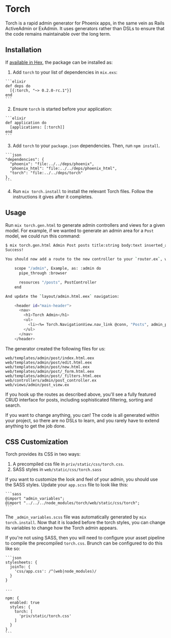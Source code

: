 # Torch

Torch is a rapid admin generator for Phoenix apps, in the same vein as Rails ActiveAdmin or ExAdmin.
It uses generators rather than DSLs to ensure that the code remains maintainable over the long term.

## Installation

If [available in Hex](https://hex.pm/docs/publish), the package can be installed as:

  1. Add `torch` to your list of dependencies in `mix.exs`:

    ```elixir
    def deps do
      [{:torch, "~> 0.2.0-rc.1"}]
    end
    ```

  2. Ensure `torch` is started before your application:

    ```elixir
    def application do
      [applications: [:torch]]
    end
    ```
    
  3. Add `torch` to your `package.json` dependencies. Then, run `npm install`.
  
    ```json
    "dependencies": {
      "phoenix": "file:../../deps/phoenix",
      "phoenix_html": "file:../../deps/phoenix_html",
      "torch": "file:../../deps/torch"
    },
    ```
  
  4. Run `mix torch.install` to install the relevant Torch files. Follow the instructions it gives after it completes.
  
## Usage
  
Run `mix torch.gen.html` to generate admin controllers and views for a given model. For example, if we wanted to generate an admin area for a `Post` model, we could run this command:

```bash
$ mix torch.gen.html Admin Post posts title:string body:text inserted_at:date
Success!

You should now add a route to the new controller to your `router.ex`, within the `:admin` scope:

    scope "/admin", Example, as: :admin do
      pipe_through :browser

      resources "/posts", PostController
    end

And update the `layout/admin.html.eex` navigation:

    <header id="main-header">
      <nav>
        <h1>Torch Admin</h1>
        <ul>
          <li><%= Torch.NavigationView.nav_link @conn, "Posts", admin_post_path(@conn, :index) %></a>
        </ul>
      </nav>
    </header>
```

The generator created the following files for us:

```
web/templates/admin/post/index.html.eex
web/templates/admin/post/edit.html.eex
web/templates/admin/post/new.html.eex
web/templates/admin/post/_form.html.eex
web/templates/admin/post/_filters.html.eex
web/controllers/admin/post_controller.ex
web/views/admin/post_view.ex
```

If you hook up the routes as described above, you'll see a fully featured CRUD interface for posts, including sophisticated filtering, sorting and search.

If you want to change anything, you can! The code is all generated within your project, so there are no DSLs to learn, and you rarely have to extend anything to get the job done.

## CSS Customization

Torch provides its CSS in two ways:

1. A precompiled css file in `priv/static/css/torch.css`.
2. SASS styles in `web/static/css/torch.sass`

If you want to customize the look and feel of your admin, you should use the SASS styles. Update your `app.scss` file to look like this:

    ```sass
    @import "admin_variables";
    @import "../../../node_modules/torch/web/static/css/torch";
    ```
    
The `_admin_variables.scss` file was automatically generated by `mix torch.install`. Now that it is loaded before the torch styles, you can change its variables to change how the Torch admin appears.

If you're not using SASS, then you will need to configure your asset pipeline to compile the precompiled `torch.css`. Brunch can be configured to do this like so:

    ```json
    stylesheets: {
      joinTo: {
        'css/app.css': /^(web|node_modules)/
      }
    }

    ...
    
    npm: {
      enabled: true
      styles: {
        torch: [
          'priv/static/torch.css'
        ]
      }
    }
    ```
